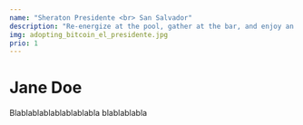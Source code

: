 ```yaml
---
name: "Sheraton Presidente <br> San Salvador"
description: "Re-energize at the pool, gather at the bar, and enjoy an excellent service. All of this is just a few steps away from San Salvador’s fabulous shops."
img: adopting_bitcoin_el_presidente.jpg
prio: 1
---
```


# Jane Doe
 
Blablablablablablablabla
blablablabla
